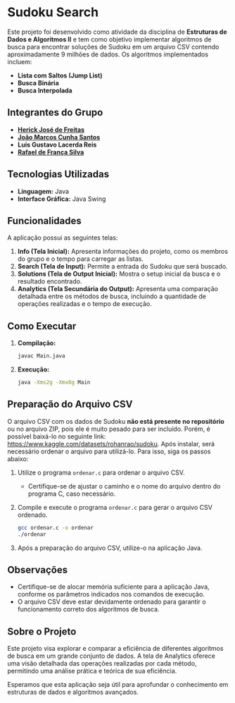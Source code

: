 # Sudoku Search

Este projeto foi desenvolvido como atividade da disciplina de **Estruturas de Dados e Algoritmos II** e tem como objetivo implementar algoritmos de busca para encontrar soluções de Sudoku em um arquivo CSV contendo aproximadamente 9 milhões de dados. Os algoritmos implementados incluem:

- **Lista com Saltos (Jump List)**
- **Busca Binária**
- **Busca Interpolada**

## Integrantes do Grupo
- [**Herick José de Freitas**](https://github.com/Herickjf)
- [**João Marcos Cunha Santos**](https://github.com/j4marcos)
- **Luis Gustavo Lacerda Reis**
- [**Rafael de França Silva**](https://github.com/rafaelfranca1)

## Tecnologias Utilizadas
- **Linguagem:** Java
- **Interface Gráfica:** Java Swing

## Funcionalidades
A aplicação possui as seguintes telas:

1. **Info (Tela Inicial):** Apresenta informações do projeto, como os membros do grupo e o tempo para carregar as listas.
2. **Search (Tela de Input):** Permite a entrada do Sudoku que será buscado.
3. **Solutions (Tela de Output Inicial):** Mostra o setup inicial da busca e o resultado encontrado.
4. **Analytics (Tela Secundária do Output):** Apresenta uma comparação detalhada entre os métodos de busca, incluindo a quantidade de operações realizadas e o tempo de execução.

## Como Executar

1. **Compilação:**
   ```bash
   javac Main.java
   ```

2. **Execução:**
   ```bash
   java -Xms2g -Xmx8g Main
   ```

## Preparação do Arquivo CSV

O arquivo CSV com os dados de Sudoku **não está presente no repositório** ou no arquivo ZIP, pois ele é muito pesado para ser incluído. 
Porém, é possível baixá-lo no seguinte link: https://www.kaggle.com/datasets/rohanrao/sudoku.
Após instalar, será necessário ordenar o arquivo para utilizá-lo. Para isso, siga os passos abaixo:

1. Utilize o programa `ordenar.c` para ordenar o arquivo CSV.
   - Certifique-se de ajustar o caminho e o nome do arquivo dentro do programa C, caso necessário.

2. Compile e execute o programa `ordenar.c` para gerar o arquivo CSV ordenado.
   ```bash
   gcc ordenar.c -o ordenar
   ./ordenar
   ```

3. Após a preparação do arquivo CSV, utilize-o na aplicação Java.

## Observações
- Certifique-se de alocar memória suficiente para a aplicação Java, conforme os parâmetros indicados nos comandos de execução.
- O arquivo CSV deve estar devidamente ordenado para garantir o funcionamento correto dos algoritmos de busca.

## Sobre o Projeto
Este projeto visa explorar e comparar a eficiência de diferentes algoritmos de busca em um grande conjunto de dados. A tela de Analytics oferece uma visão detalhada das operações realizadas por cada método, permitindo uma análise prática e teórica de sua eficiência.

Esperamos que esta aplicação seja útil para aprofundar o conhecimento em estruturas de dados e algoritmos avançados.

